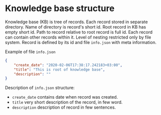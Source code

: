 # Knowledge base structure

Knowledge base (KB) is tree of records. Each record stored in separate directory.
Name of directory is record's short id. Root record in KB has empty short id.
Path to record relative to root record is full id.
Each record can contain other records within it. 
Level of nesting restricted only by file system.
Record is defined by its id and file `info.json` with meta information.
  
Example of file `info.json`

```json
{
    "create_date": "2020-02-06T17:38:17.242183+03:00",
    "title": "This is root of knowledge base",
    "description": ""
}
```

Description of `info.json` structure:
 - `create_date` contains date when record was created.
 - `title` very short description of the record, in few word.
 - `description` description of record in few sentences.